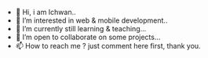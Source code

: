 - 👋 Hi, i am Ichwan..
- 👀 I’m interested in web & mobile development..
- 🌱 I’m currently still learning & teaching...
- 💞️ I’m open to collaborate on some projects...
- 📫 How to reach me ? just comment here first, thank you.

<!---
ichwanmrz/ichwanmrz is a ✨ special ✨ repository because its `README.md` (this file) appears on your GitHub profile.
You can click the Preview link to take a look at your changes.
--->
